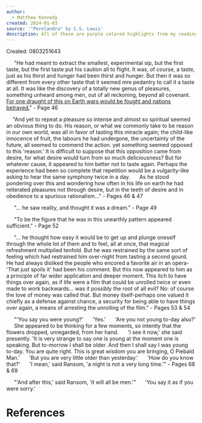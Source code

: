 ```yaml
---
author:
  - Matthew Kennedy
created: 2024-01-03
source: '"Perelandra" by C.S. Lewis'
description: All of these are purple colored highlights from my readings. All page numbers are from the Harper Collins edition of "Perelandra".
---
```


Created: 0803251643

**$\quad$** "He had meant to extract the smallest, experimental sip, but the first taste, but the first taste put his caution all to flight. It was, of course, a taste, just as his thirst and hunger had been thirst and hunger. But then it was so different from every other taste that it seemed mre pedantry to call it a taste at all. It was like the discovery of a totally new genus of pleasures, something unheard among men, out of all reckoning, beyond all covenant. <ins>For one draught of this on Earth wars would be fought and nations betrayed.</ins>" - Page 46

**$\quad$**"And yet to repeat a pleasure so intense and almost so spiritual seemed an obvious thing to do. His reason, or what we commonly take to be reason in our own world, was all in favor of tasting this miracle again; the child-like innocence of fruit, the labours he had undergone, the uncertainty of the future, all seemed to commend the action. yet something seemed opposed to this 'reason.' It is difficult to suppose that this opposition came from desire, for what desire would turn from so much deliciousness? But for whatever cause, it appeared to him better not to taste again. Perhaps the experience had been so complete that repetition would be a vulgarity-like asking to hear the same symphony twice in a day.
**$\quad$** As he stood pondering over this and wondering how often in his life on earth he had reiterated pleasures not through desire, but in the teeth of desire and in obedience to a spurious rationalism…" - Pages 46 & 47

**$\quad$** "… he saw reality, and thought it was a dream." - Page 49

**$\quad$** "To be the figure that he was in this unearthly pattern appeared sufficient." - Page 52

$\quad$ "… he thought how easy it would be to get up and plunge oneself through the whole lot of them and to feel, all at once, that magical refreshment multiplied tenfold. But he was restrained by the same sort of feeling which had restrained him over-night from tasting a second gourd. He had always disliked the people who encored a favorite air in an opera-'That just spoils it' had been his comment. But this now appeared to him as a principle of far wider application and deeper moment. This itch to have things over again, as if life were a film that could be unrolled twice or even made to work backwards… was it possibly the root of all evil? No: of course the love of money was called that. But money itself-perhaps one valued it chiefly as a defense against chance, a security for being able to have things over again, a means of arresting the unrolling of the film." - Pages 53 & 54

**$\quad$** "'You say you were young?'
**$\quad$** 'Yes.'
**$\quad$** 'Are you not young to-day also?'
**$\quad$** She appeared to be thinking for a few moments, so intently that the flowers dropped, unregarded, from her hand.
**$\quad$** 'I see it now,' she said presently. 'It is very strange to say one is young at the moment one is speaking. But to-morrow I shall be older. And then I shall say I was young to-day. You are quite right. This is great wisdom you are bringing, O Piebald Man.'
**$\quad$** 'But you are very little older than yesterday.'
**$\quad$** 'How do you know that?'
**$\quad$** 'I mean,' said Ransom, 'a night is not a very long time.'" - Pages 68 & 69

$\quad$ "'And after this,' said Ransom, 'it will all be men.'"
$\quad$ 'You say it as if you were sorry.'
$\quad$

# References
